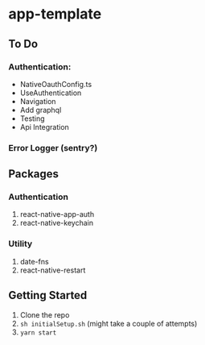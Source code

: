 # app-template

## To Do
### Authentication:
- NativeOauthConfig.ts
- UseAuthentication
- Navigation
- Add graphql
- Testing
- Api Integration

### Error Logger (sentry?)

## Packages

### Authentication
1. react-native-app-auth
2. react-native-keychain

### Utility
1. date-fns
2. react-native-restart


## Getting Started

1. Clone the repo
2. `sh initialSetup.sh` (might take a couple of attempts) 
3. `yarn start`
